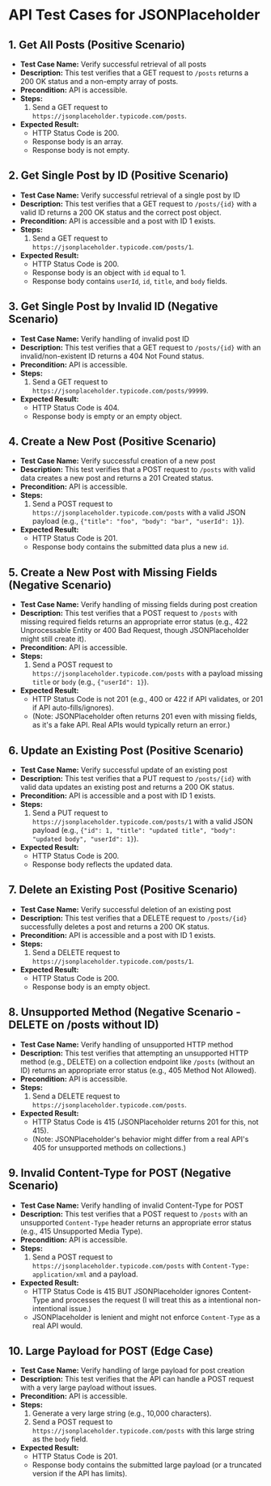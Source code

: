 # API Test Cases for JSONPlaceholder

## 1. Get All Posts (Positive Scenario)

- **Test Case Name:** Verify successful retrieval of all posts
- **Description:** This test verifies that a GET request to `/posts` returns a 200 OK status and a non-empty array of posts.
- **Precondition:** API is accessible.
- **Steps:**
  1. Send a GET request to `https://jsonplaceholder.typicode.com/posts`.
- **Expected Result:**
  - HTTP Status Code is 200.
  - Response body is an array.
  - Response body is not empty.

## 2. Get Single Post by ID (Positive Scenario)

- **Test Case Name:** Verify successful retrieval of a single post by ID
- **Description:** This test verifies that a GET request to `/posts/{id}` with a valid ID returns a 200 OK status and the correct post object.
- **Precondition:** API is accessible and a post with ID 1 exists.
- **Steps:**
  1. Send a GET request to `https://jsonplaceholder.typicode.com/posts/1`.
- **Expected Result:**
  - HTTP Status Code is 200.
  - Response body is an object with `id` equal to 1.
  - Response body contains `userId`, `id`, `title`, and `body` fields.

## 3. Get Single Post by Invalid ID (Negative Scenario)

- **Test Case Name:** Verify handling of invalid post ID
- **Description:** This test verifies that a GET request to `/posts/{id}` with an invalid/non-existent ID returns a 404 Not Found status.
- **Precondition:** API is accessible.
- **Steps:**
  1. Send a GET request to `https://jsonplaceholder.typicode.com/posts/99999`.
- **Expected Result:**
  - HTTP Status Code is 404.
  - Response body is empty or an empty object.

## 4. Create a New Post (Positive Scenario)

- **Test Case Name:** Verify successful creation of a new post
- **Description:** This test verifies that a POST request to `/posts` with valid data creates a new post and returns a 201 Created status.
- **Precondition:** API is accessible.
- **Steps:**
  1. Send a POST request to `https://jsonplaceholder.typicode.com/posts` with a valid JSON payload (e.g., `{"title": "foo", "body": "bar", "userId": 1}`).
- **Expected Result:**
  - HTTP Status Code is 201.
  - Response body contains the submitted data plus a new `id`.

## 5. Create a New Post with Missing Fields (Negative Scenario)

- **Test Case Name:** Verify handling of missing fields during post creation
- **Description:** This test verifies that a POST request to `/posts` with missing required fields returns an appropriate error status (e.g., 422 Unprocessable Entity or 400 Bad Request, though JSONPlaceholder might still create it).
- **Precondition:** API is accessible.
- **Steps:**
  1. Send a POST request to `https://jsonplaceholder.typicode.com/posts` with a payload missing `title` or `body` (e.g., `{"userId": 1}`).
- **Expected Result:**
  - HTTP Status Code is not 201 (e.g., 400 or 422 if API validates, or 201 if API auto-fills/ignores).
  - (Note: JSONPlaceholder often returns 201 even with missing fields, as it's a fake API. Real APIs would typically return an error.)

## 6. Update an Existing Post (Positive Scenario)

- **Test Case Name:** Verify successful update of an existing post
- **Description:** This test verifies that a PUT request to `/posts/{id}` with valid data updates an existing post and returns a 200 OK status.
- **Precondition:** API is accessible and a post with ID 1 exists.
- **Steps:**
  1. Send a PUT request to `https://jsonplaceholder.typicode.com/posts/1` with a valid JSON payload (e.g., `{"id": 1, "title": "updated title", "body": "updated body", "userId": 1}`).
- **Expected Result:**
  - HTTP Status Code is 200.
  - Response body reflects the updated data.

## 7. Delete an Existing Post (Positive Scenario)

- **Test Case Name:** Verify successful deletion of an existing post
- **Description:** This test verifies that a DELETE request to `/posts/{id}` successfully deletes a post and returns a 200 OK status.
- **Precondition:** API is accessible and a post with ID 1 exists.
- **Steps:**
  1. Send a DELETE request to `https://jsonplaceholder.typicode.com/posts/1`.
- **Expected Result:**
  - HTTP Status Code is 200.
  - Response body is an empty object.

## 8. Unsupported Method (Negative Scenario - DELETE on /posts without ID)

- **Test Case Name:** Verify handling of unsupported HTTP method
- **Description:** This test verifies that attempting an unsupported HTTP method (e.g., DELETE) on a collection endpoint like `/posts` (without an ID) returns an appropriate error status (e.g., 405 Method Not Allowed).
- **Precondition:** API is accessible.
- **Steps:**
  1. Send a DELETE request to `https://jsonplaceholder.typicode.com/posts`.
- **Expected Result:**
  - HTTP Status Code is 415 (JSONPlaceholder returns 201 for this, not 415).
  - (Note: JSONPlaceholder's behavior might differ from a real API's 405 for unsupported methods on collections.)

## 9. Invalid Content-Type for POST (Negative Scenario)

- **Test Case Name:** Verify handling of invalid Content-Type for POST
- **Description:** This test verifies that a POST request to `/posts` with an unsupported `Content-Type` header returns an appropriate error status (e.g., 415 Unsupported Media Type).
- **Precondition:** API is accessible.
- **Steps:**
  1. Send a POST request to `https://jsonplaceholder.typicode.com/posts` with `Content-Type: application/xml` and a payload.
- **Expected Result:**
  - HTTP Status Code is 415 BUT JSONPlaceholder ignores Content-Type and processes the request (I will treat this as a intentional non-intentional issue.)
  - JSONPlaceholder is lenient and might not enforce `Content-Type` as a real API would.

## 10. Large Payload for POST (Edge Case)

- **Test Case Name:** Verify handling of large payload for post creation
- **Description:** This test verifies that the API can handle a POST request with a very large payload without issues.
- **Precondition:** API is accessible.
- **Steps:**
  1. Generate a very large string (e.g., 10,000 characters).
  2. Send a POST request to `https://jsonplaceholder.typicode.com/posts` with this large string as the `body` field.
- **Expected Result:**
  - HTTP Status Code is 201.
  - Response body contains the submitted large payload (or a truncated version if the API has limits).
